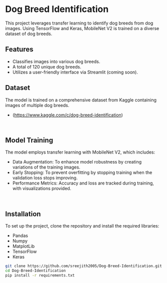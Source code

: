 # Dog Breed Identification

This project leverages transfer learning to identify dog breeds from dog images. Using TensorFlow and Keras, MobileNet V2 is trained on a diverse dataset of dog breeds.
</br>
## Features
- Classifies images into various dog breeds.
- A total of 120 unique dog breeds.
- Utilizes a user-friendly interface via Streamlit (coming soon).


## Dataset
The model is trained on a comprehensive dataset from Kaggle containing images of multiple dog breeds.
- (https://www.kaggle.com/c/dog-breed-identification)
</br>

## Model Training
The model employs transfer learning with MobileNet V2, which includes:

- Data Augmentation: To enhance model robustness by creating variations of the training images.
- Early Stopping: To prevent overfitting by stopping training when the validation loss stops improving.
- Performance Metrics: Accuracy and loss are tracked during training, with visualizations provided.
</br>

## Installation
To set up the project, clone the repository and install the required libraries:
- Pandas
- Numpy
- MatplotLib
- TensorFlow
- Keras


```bash
git clone https://github.com/sreejith2005/Dog-Breed-Identification.git
cd Dog-Breed-Identification
pip install -r requirements.txt
